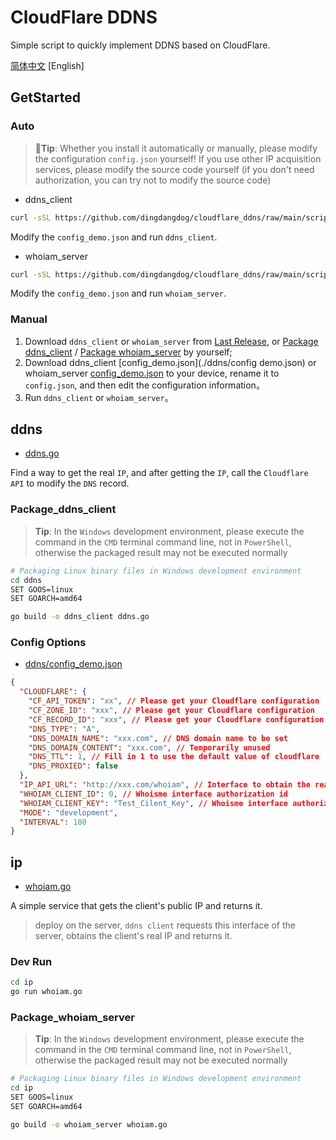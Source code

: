 # CloudFlare DDNS

Simple script to quickly implement DDNS based on CloudFlare.

[简体中文](./README_ZH.MD) [English]

## GetStarted

### Auto

> 🧨**Tip**: Whether you install it automatically or manually, please modify the configuration `config.json` yourself! If you use other IP acquisition services, please modify the source code yourself (if you don't need authorization, you can try not to modify the source code)

- ddns_client

```sh
curl -sSL https://github.com/dingdangdog/cloudflare_ddns/raw/main/script/update_ddns.sh | bash
```

Modify the `config_demo.json` and run `ddns_client`.

- whoiam_server

```sh
curl -sSL https://github.com/dingdangdog/cloudflare_ddns/raw/main/script/update_whoiam.sh | bash
```

Modify the `config_demo.json` and run `whoiam_server`.

### Manual

1. Download `ddns_client` or `whoiam_server` from [Last Release](https://github.com/dingdangdog/cloudflare_ddns/releases), or [Package ddns_client](#Package_ddns_client) / [Package whoiam_server](#Package_whoiam_server) by yourself;
2. Download ddns_client [config_demo.json](./ddns/config demo.json) or whoiam_server [config_demo.json](./ip/config_demo.json) to your device, rename it to `config.json`, and then edit the configuration information。
3. Run `ddns_client` or `whoiam_server`。

## ddns

- [ddns.go](./ddns/ddns.go)

Find a way to get the real `IP`, and after getting the `IP`, call the `Cloudflare API` to modify the `DNS` record.

### Package_ddns_client

> **Tip**: In the `Windows` development environment, please execute the command in the `CMD` terminal command line, not in `PowerShell`, otherwise the packaged result may not be executed normally

```bash
# Packaging Linux binary files in Windows development environment
cd ddns
SET GOOS=linux
SET GOARCH=amd64

go build -o ddns_client ddns.go
```

### Config Options

- [ddns/config_demo.json](./ddns/config_demo.json)

```json
{
  "CLOUDFLARE": {
    "CF_API_TOKEN": "xx", // Please get your Cloudflare configuration
    "CF_ZONE_ID": "xxx", // Please get your Cloudflare configuration
    "CF_RECORD_ID": "xxx", // Please get your Cloudflare configuration
    "DNS_TYPE": "A",
    "DNS_DOMAIN_NAME": "xxx.com", // DNS domain name to be set
    "DNS_DOMAIN_CONTENT": "xxx.com", // Temporarily unused
    "DNS_TTL": 1, // Fill in 1 to use the default value of cloudflare
    "DNS_PROXIED": false
  },
  "IP_API_URL": "http://xxx.com/whoiam", // Interface to obtain the real public IP
  "WHOIAM_CLIENT_ID": 0, // Whoisme interface authorization id
  "WHOIAM_CLIENT_KEY": "Test_Cilent_Key", // Whoisme interface authorization key
  "MODE": "development",
  "INTERVAL": 180
}
```

## ip

- [whoiam.go](./ip/whoiam.go)

A simple service that gets the client's public IP and returns it.

> deploy on the server, `ddns client` requests this interface of the server, obtains the client's real IP and returns it.

### Dev Run

```sh
cd ip
go run whoiam.go
```

### Package_whoiam_server

> **Tip**: In the `Windows` development environment, please execute the command in the `CMD` terminal command line, not in `PowerShell`, otherwise the packaged result may not be executed normally

```bash
# Packaging Linux binary files in Windows development environment
cd ip
SET GOOS=linux
SET GOARCH=amd64

go build -o whoiam_server whoiam.go
```
